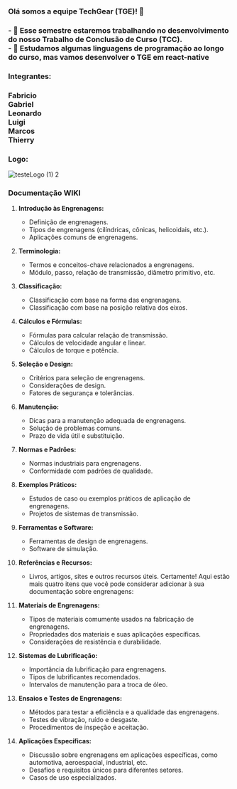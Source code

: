 ### Olá somos a equipe TechGear (TGE)! 👋

<h3>
  - 🔭 Esse semestre estaremos trabalhando no desenvolvimento do nosso Trabalho de Conclusão de Curso (TCC).<br>
  - 🌱 Estudamos algumas linguagens de programação ao longo do curso, mas vamos desenvolver o TGE em react-native
</h3>

### Integrantes:
  <h3>
  Fabricio<br>
  Gabriel<br>
 Leonardo<br>
  Luigi<br>
  Marcos<br>
  Thierry<br>
  </h3>

### Logo:
![testeLogo (1) 2](https://github.com/LuigiOfic/TechGear/assets/137228665/032ce00d-2ba1-43d6-9b73-583c65cad61b)


### Documentação WIKI

1. **Introdução às Engrenagens:**
   - Definição de engrenagens.
   - Tipos de engrenagens (cilíndricas, cônicas, helicoidais, etc.).
   - Aplicações comuns de engrenagens.

2. **Terminologia:**
   - Termos e conceitos-chave relacionados a engrenagens.
   - Módulo, passo, relação de transmissão, diâmetro primitivo, etc.

3. **Classificação:**
   - Classificação com base na forma das engrenagens.
   - Classificação com base na posição relativa dos eixos.

4. **Cálculos e Fórmulas:**
   - Fórmulas para calcular relação de transmissão.
   - Cálculos de velocidade angular e linear.
   - Cálculos de torque e potência.

5. **Seleção e Design:**
   - Critérios para seleção de engrenagens.
   - Considerações de design.
   - Fatores de segurança e tolerâncias.

6. **Manutenção:**
   - Dicas para a manutenção adequada de engrenagens.
   - Solução de problemas comuns.
   - Prazo de vida útil e substituição.

7. **Normas e Padrões:**
   - Normas industriais para engrenagens.
   - Conformidade com padrões de qualidade.

8. **Exemplos Práticos:**
   - Estudos de caso ou exemplos práticos de aplicação de engrenagens.
   - Projetos de sistemas de transmissão.

9. **Ferramentas e Software:**
   - Ferramentas de design de engrenagens.
   - Software de simulação.

10. **Referências e Recursos:**
    - Livros, artigos, sites e outros recursos úteis.
Certamente! Aqui estão mais quatro itens que você pode considerar adicionar à sua documentação sobre engrenagens:

11. **Materiais de Engrenagens:**
    - Tipos de materiais comumente usados na fabricação de engrenagens.
    - Propriedades dos materiais e suas aplicações específicas.
    - Considerações de resistência e durabilidade.

12. **Sistemas de Lubrificação:**
    - Importância da lubrificação para engrenagens.
    - Tipos de lubrificantes recomendados.
    - Intervalos de manutenção para a troca de óleo.

13. **Ensaios e Testes de Engrenagens:**
    - Métodos para testar a eficiência e a qualidade das engrenagens.
    - Testes de vibração, ruído e desgaste.
    - Procedimentos de inspeção e aceitação.

14. **Aplicações Específicas:**
    - Discussão sobre engrenagens em aplicações específicas, como automotiva, aeroespacial, industrial, etc.
    - Desafios e requisitos únicos para diferentes setores.
    - Casos de uso especializados.


